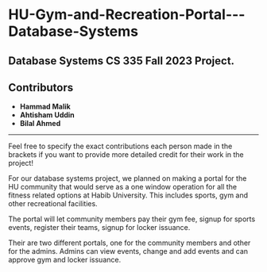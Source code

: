 # HU-Gym-and-Recreation-Portal---Database-Systems
Database Systems CS 335 Fall 2023 Project.
---

## **Contributors**

- **Hammad Malik** 
- **Ahtisham Uddin** 
- **Bilal Ahmed** 

---

Feel free to specify the exact contributions each person made in the brackets if you want to provide more detailed credit for their work in the project!

For our database systems project, we planned on making a portal for the HU community that would serve as a one window operation for all the fitness related options at Habib University. This includes sports, gym and other recreational facilities.

The portal will let community members pay their gym fee, signup for sports events, register their teams, signup for locker issuance.

Their are two different portals, one for the community members and other for the admins. Admins can view events, change and add events and can approve gym and locker issuance.


